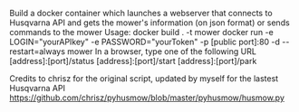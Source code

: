 Build a docker container which launches a webserver that connects to Husqvarna API and gets the mower's information (on json format) or sends commands to the mower
Usage:
docker build . -t mower 
docker run -e LOGIN="yourAPIkey" -e PASSWORD="yourToken" -p [public port]:80 -d --restart=always mower
In a browser, type one of the following URL
[address]:[port]/status
[address]:[port]/start
[address]:[port]/park

Credits to chrisz for the original script, updated by myself for the lastest Husqvarna API
https://github.com/chrisz/pyhusmow/blob/master/pyhusmow/husmow.py 